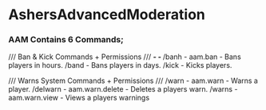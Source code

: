 # AshersAdvancedModeration

### AAM Contains 6 Commands;
/// Ban & Kick Commands + Permissions ///
<b><i><command> <structure> - <permission> - <description></b></i>
/banh <player> <duration> <reason> - aam.ban - Bans players in hours.
/band <player> <duration> <reason> - Bans players in days.
/kick <player> <reason> - Kicks players.

/// Warns System Commands + Permissions ///
/warn <player> <reason> - aam.warn - Warns a player. 
/delwarn <player> <warnId> - aam.warn.delete - Deletes a players warn.
/warns <player> - aam.warn.view - Views a players warnings
